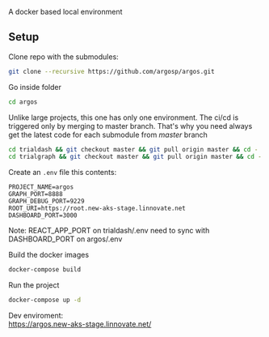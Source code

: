 A docker based local environment

## Setup

Clone repo with the submodules:

```bash
git clone --recursive https://github.com/argosp/argos.git
```

Go inside folder

```bash
cd argos
```

Unlike large projects, this one has only one environment. The ci/cd is triggered only by merging to master branch.
That's why you need always get the latest code for each submodule from *master* branch

```bash
cd trialdash && git checkout master && git pull origin master && cd -
cd trialgraph && git checkout master && git pull origin master && cd -
```

Create an `.env` file this contents:
```
PROJECT_NAME=argos
GRAPH_PORT=8888
GRAPH_DEBUG_PORT=9229
ROOT_URI=https://root.new-aks-stage.linnovate.net
DASHBOARD_PORT=3000
```

Note: REACT_APP_PORT on trialdash/.env need to sync with DASHBOARD_PORT on argos/.env

Build the docker images

```bash
docker-compose build
```

Run the project

```bash
docker-compose up -d
```
Dev enviroment:  
https://argos.new-aks-stage.linnovate.net/
